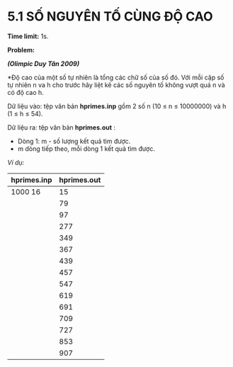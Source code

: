 # 5.1 SỐ NGUYÊN TỐ CÙNG ĐỘ CAO

**Time limit:** 1s.

**Problem:**

***(Olimpic Duy Tân 2009)***

*Độ cao của một số tự nhiên là tổng các chữ số của số đó. Với mỗi cặp số tự nhiên n va h cho trước hãy liệt kê các số nguyên tố không vượt quá n và có độ cao h.

Dữ liệu vào: tệp văn bản **hprimes.inp** gồm 2 số n (10 $\leq$ n $\leq$ 10000000) và h (1 $\leq$ h $\leq$ 54).

Dữ liệu ra: tệp văn bản **hprimes.out** :

- Dòng 1: m - số lượng kết quả tìm được.
- m dòng tiếp theo, mỗi dòng 1 kết quả tìm được.

*Ví dụ:*

|hprimes.inp|hprimes.out|
|:----|:---|
|1000 16|15|
||79
||97
||277
||349
||367
||439
||457
||547
||619
||691
||709
||727
||853
||907

#